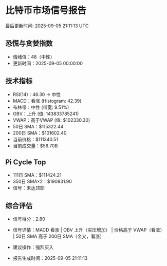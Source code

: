 # 比特币市场信号报告

最后更新时间: 2025-09-05 21:11:13 UTC

## 恐慌与贪婪指数
- 情绪值：48（中性）
- 更新时间：2025-09-05 00:00:00

## 技术指标
- RSI(14)：46.30 → 中性
- MACD：看涨 (Histogram: 42.39)
- 布林带：中性 (带宽: 9.51%)
- OBV：上升 (值: 143833785241)
- VWAP：高于VWAP (值: $102330.30)
- 50日 SMA：$115322.44
- 200日 SMA：$101602.40
- 当前价格：$111340.51
- 当前成交量：$56.70B

## Pi Cycle Top
- 111日 SMA：$111424.21
- 350日 SMA×2：$190831.90
- 信号：未达顶部

## 综合评估
- 信号得分：2.80
- 信号详情：MACD 看涨 | OBV 上升（买压增加） | 价格高于 VWAP（看涨） | 50日 SMA 高于 200日 SMA（金叉，看涨）
- 建议操作：强烈买入

- 报告生成时间：2025-09-05 21:11:13